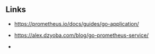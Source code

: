 ## Links

- https://prometheus.io/docs/guides/go-application/

- https://alex.dzyoba.com/blog/go-prometheus-service/

- 